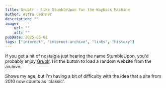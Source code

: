 ```yaml
---
title: Grublr - like StumbleUpon for the Wayback Machine
author: Astro Learner
description: ""
image:
    url: ""
    alt: ""
pubDate: 2025-05-02
tags: ["internet", "internet-archive", "links", "history"]
---
```


If you get a hit of nostalgia just hearing the name StumbleUpon, you'd probably enjoy [Grublr](https://www.grublr.io/). Hit the button to load a random website from the archive. 

Shows my age, but I'm having a bit of difficulty with the idea that a site from 2010 now counts as 'classic'.